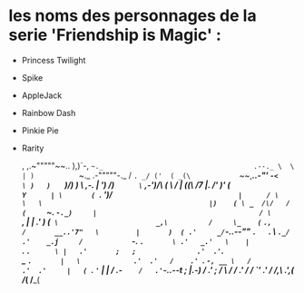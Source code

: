 # les noms des personnages de la serie 'Friendship is Magic' :
- Princess Twilight
- Spike
- AppleJack
- Rainbow Dash
- Pinkie Pie
- Rarity

  ,  ,.~"""""~~..
  )\,)\`-,       `~._                                     .--._
  \  \ | )           `~._                   .-"""""-._   /     `.
 _/ ('  ( _(\            `~~,__________..-"'          `-<        \
 )   )   `   )/)   )        \                            \,-.     |
') /)`      \` \,-')/\      (                             \ /     |
(_(\ /7      |.   /'  )'  _(`                              Y      |
    \       (  `.     ')_/`                                |      /
     \       \   \                                         |)    (
      \ _  /\/   /                                         (      `~.
       `-._)     |                                        / \        `,
                 |                          |           .'   )      (`
                 \                        _,\          /     \_    (`
                  `.,      /       __..'7"   \         |       )  (
                  .'     _/`-..--""      `.   `.        \      `._/
                .'    _.j     /            `-.  `.       \
              .'   _.'   \    |               `.  `.      \
             |   .'       ;   ;               .'  .'`.     \
             \_  `.       |   \             .'  .'   /    .'
               `.  `-, __ \   /           .'  .'     |   (
                 `.  `'` \|  |           /  .-`     /   .'
                   `-._.--t  ;          |_.-)      /  .'
                          ; /           \  /      / .'
                         / /             `'     .' /
                        /,_\                  .',_(
                       /___(                 /___(